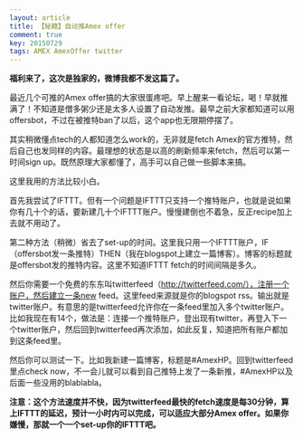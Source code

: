 ```yaml
---
layout: article
title: 【秘籍】自动推Amex offer
comment: true
key: 20150729
tags: AMEX AmexOffer twitter
---
```


**福利来了，这次是独家的，微博我都不发这篇了。**

最近几个可推的Amex offer搞的大家很蛋疼吧。早上醒来一看论坛，喝！早就推满了！不知道是僧多粥少还是太多人设置了自动发推。最早之前大家都知道可以用offersbot，不过在被推特ban了以后，这个app也无限期停摆了。

其实稍微懂点tech的人都知道怎么work的，无非就是fetch Amex的官方推特，然后自己也发同样的内容。最理想的状态是以高的刷新频率来fetch，然后可以第一时间sign up。既然原理大家都懂了，高手可以自己做一些脚本来搞。

这里我用的方法比较小白。


首先我尝试了IFTTT。但有一个问题是IFTTT只支持一个推特账户，也就是说如果你有几十个的话，要新建几十个IFTTT账户。慢慢建倒也不着急，反正recipe加上去就不用动了。


第二种方法（稍微）省去了set-up的时间。这里我只用一个IFTTT账户，IF（offersbot发一条推特）THEN（我在blogspot上建立一篇博客）。博客的标题就是offersbot发的推特内容。这里不知道IFTTT fetch的时间间隔是多久。


然后你需要一个免费的东东叫twitterfeed（http://twitterfeed.com/），注册一个账户，然后建立一条new feed。这里feed来源就是你的blogspot rss。输出就是twitter账户。有意思的是twitterfeed允许你在一条feed里加入多个twitter账户。比如我现在有14个，做法是：连接一个推特账户，登出现有twitter，再登入下一个twitter账户，然后回到twitterfeed再次添加，如此反复，知道把所有账户都加到这条feed里。

然后你可以测试一下。比如我新建一篇博客，标题是#AmexHP。回到twitterfeed里点check now，不一会儿就可以看到自己推特上发了一条新推，#AmexHP以及后面一些没用的blablabla。


**注意：这个方法速度并不快，因为twitterfeed最快的fetch速度是每30分钟，算上IFTTT的延迟，预计一小时内可以完成，可以适应大部分Amex offer。如果你嫌慢，那就一个一个set-up你的IFTTT吧。**
